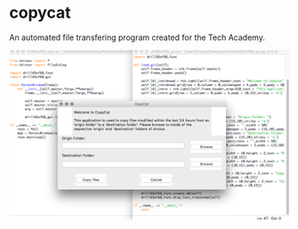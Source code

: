 # copycat

An automated file transfering program created for the Tech Academy.


![Image of copycat](https://github.com/shelleytennison/copycat/blob/master/copycat.png)
